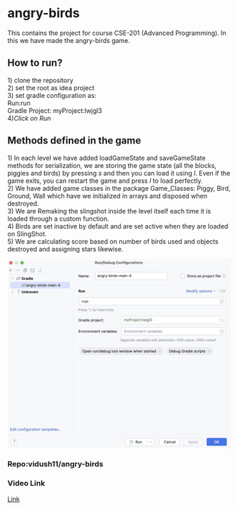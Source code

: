 <h1>angry-birds</h1>

This contains the project for course CSE-201 (Advanced Programming). In this we have made the angry-birds game.

<h2>How to run?</h2>
1) clone the repository<br>
2) set the root as idea project<br>
3) set gradle configuration as:
<br>
Run:run<br>
Gradle Project: myProject:lwjgl3 

<br>
4)<i>Click on Run</i>

<h2>Methods defined in the game</h2>
1) In each level we have added loadGameState and saveGameState methods for serialization, we are storing the game state (all the blocks, piggies and birds) by pressing <i> s</i> and then you can load it using <i>l</i>. Even if the game exits, you can restart the game and press <i>l</i> to load perfectly.
<br>
2) We have added game classes in the package Game_Classes: Piggy, Bird, Ground, Wall which have we initialized in arrays and disposed when destroyed.
<br>
3) We are Remaking the slingshot inside the level itself each time it is loaded through a custom function.
<br>
4) Birds are set inactive by default and are set active when they are loaded on SlingShot.
<br>
5) We are calculating score based on number of birds used and objects destroyed and assigning stars likewise.

![Configuration](config.png)
<h3>Repo:vidush11/angry-birds</h3>


<h3>Video Link</h3>

[Link](https://drive.google.com/file/d/1XoGo9nmlgDXR8j5FrboLG5k87UbILAk2/view?usp=drive_link)

